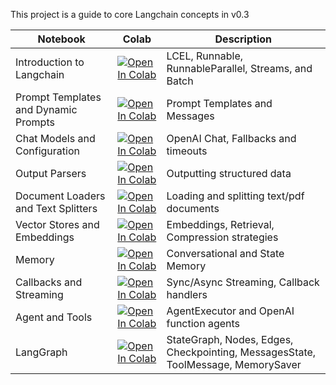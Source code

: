 This project is a guide to core Langchain concepts in v0.3

| Notebook                             | Colab                                                                                                                                                                                                      | Description                                                                      |
| ------------------------------------ | ---------------------------------------------------------------------------------------------------------------------------------------------------------------------------------------------------------- | -------------------------------------------------------------------------------- |
| Introduction to Langchain            | [![Open In Colab](https://colab.research.google.com/assets/colab-badge.svg)](https://colab.research.google.com/github/vishvak1/langchain-colab-notebooks/blob/main/notebooks/00_intro_langchain.ipynb)     | LCEL, Runnable, RunnableParallel, Streams, and Batch                             |
| Prompt Templates and Dynamic Prompts | [![Open In Colab](https://colab.research.google.com/assets/colab-badge.svg)](https://colab.research.google.com/github/vishvak1/langchain-colab-notebooks/blob/main/notebooks/01_prompt_templates.ipynb)    | Prompt Templates and Messages                                                    |
| Chat Models and Configuration        | [![Open In Colab](https://colab.research.google.com/assets/colab-badge.svg)](https://colab.research.google.com/github/vishvak1/langchain-colab-notebooks/blob/main/notebooks/02_chat_models.ipynb)         | OpenAI Chat, Fallbacks and timeouts                                              |
| Output Parsers                       | [![Open In Colab](https://colab.research.google.com/assets/colab-badge.svg)](https://colab.research.google.com/github/vishvak1/langchain-colab-notebooks/blob/main/notebooks/03_output_parsers.ipynb)      | Outputting structured data                                                       |
| Document Loaders and Text Splitters  | [![Open In Colab](https://colab.research.google.com/assets/colab-badge.svg)](https://colab.research.google.com/github/vishvak1/langchain-colab-notebooks/blob/main/notebooks/04_document_loaders.ipynb)    | Loading and splitting text/pdf documents                                         |
| Vector Stores and Embeddings         | [![Open In Colab](https://colab.research.google.com/assets/colab-badge.svg)](https://colab.research.google.com/github/vishvak1/langchain-colab-notebooks/blob/main/notebooks/05_embeddings.ipynb)          | Embeddings, Retrieval, Compression strategies                                    |
| Memory                               | [![Open In Colab](https://colab.research.google.com/assets/colab-badge.svg)](https://colab.research.google.com/github/vishvak1/langchain-colab-notebooks/blob/main/notebooks/06_memory.ipynb)              | Conversational and State Memory                                                  |
| Callbacks and Streaming              | [![Open In Colab](https://colab.research.google.com/assets/colab-badge.svg)](https://colab.research.google.com/github/vishvak1/langchain-colab-notebooks/blob/main/notebooks/07_callbacks_streaming.ipynb) | Sync/Async Streaming, Callback handlers                                          |
| Agent and Tools                      | [![Open In Colab](https://colab.research.google.com/assets/colab-badge.svg)](https://colab.research.google.com/github/vishvak1/langchain-colab-notebooks/blob/main/notebooks/08_agents_tools.ipynb)        | AgentExecutor and OpenAI function agents                                         |
| LangGraph                            | [![Open In Colab](https://colab.research.google.com/assets/colab-badge.svg)](https://colab.research.google.com/github/vishvak1/langchain-colab-notebooks/blob/main/notebooks/09_langgraph.ipynb)           | StateGraph, Nodes, Edges, Checkpointing, MessagesState, ToolMessage, MemorySaver |
